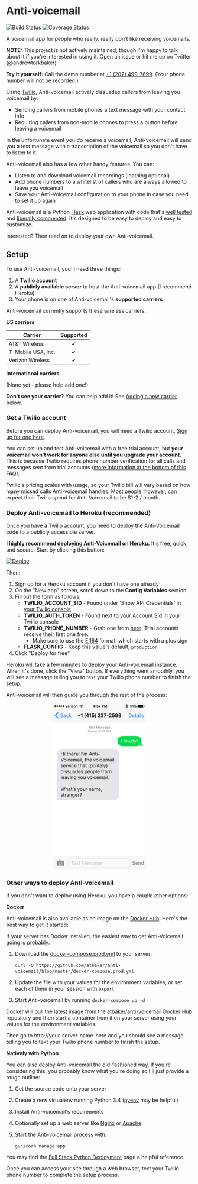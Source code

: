 # Anti-voicemail

[![Build Status](https://travis-ci.org/atbaker/anti-voicemail.svg?branch=master)](https://travis-ci.org/atbaker/anti-voicemail)
[![Coverage Status](https://coveralls.io/repos/atbaker/anti-voicemail/badge.svg?branch=master&service=github)](https://coveralls.io/github/atbaker/anti-voicemail?branch=master)

A voicemail app for people who really, really don't like receiving voicemails.

**NOTE:** This project is not actively maintained, though I'm happy to talk about
it if you're interested in using it. Open an issue or hit me up on Twitter (@andrewtorkbaker)

**Try it yourself:** Call the demo number at
[+1 (202) 499-7699](tel:+12024997699). (Your phone number will not be recorded.)

Using [Twilio](https://www.twilio.com/), Anti-voicemail actively dissuades
callers from leaving you voicemail by:

- Sending callers from mobile phones a text message with your contact info
- Requiring callers from non-mobile phones to press a button before leaving a voicemail

In the unfortunate event you *do* receive a voicemail, Anti-voicemail will
send you a text message with a transcription of the voicemail so you don't have
to listen to it.

Anti-voicemail also has a few other handy features. You can:

- Listen to and download voicemail recordings (loathing optional)
- Add phone numbers to a whitelist of callers who are always allowed to leave
you voicemail
- Save your Anti-Voicemail configuration to your phone in case you need to set
it up again

Anti-voicemail is a Python [Flask](http://flask.pocoo.org/) web application
with code that's
[well tested](https://coveralls.io/github/atbaker/anti-voicemail) and
[liberally commented](https://github.com/atbaker/anti-voicemail/blob/master/app/voice/views.py).
It's designed to be easy to deploy and easy to customize.

Interested? Then read on to deploy your own Anti-voicemail.

## Setup

To use Anti-voicemail, you'll need three things:

1. A **Twilio account**
1. A **publicly available server** to host the Anti-voicemail app (I recommend Heroku)
1. Your phone is on one of Anti-voicemail's **supported carriers**

Anti-voicemail currently supports these wireless carriers:

**US carriers**

Carrier | Supported
--- | :---:
AT&T Wireless | ✔
T-Mobile USA, Inc. | ✔
Verizon Wireless | ✔

**International carriers**

(None yet - please help add one!)

**Don't see your carrier?** You can help add it! See
[Adding a new carrier]() below.

### Get a Twilio account

Before you can deploy Anti-voicemail, you will need a Twilio account.
[Sign up for one here](https://www.twilio.com/try-twilio).

You can set up and test Anti-voicemail with a free trial account, but
**your voicemail won't work for anyone else until you upgrade your account.**
This is because Twilio requires phone number verification for all calls and
messages sent from trial accounts
([more information at the bottom of this FAQ](https://www.twilio.com/help/faq/twilio-basics/how-does-twilios-free-trial-work)).

Twilio's pricing scales with usage, so your Twilio bill will vary based on how
many missed calls Anti-voicemail handles. Most people, however, can expect their
Twilio spend for Anti-Voicemail to be $1-2 / month.

### Deploy Anti-voicemail to Heroku (recommended)

Once you have a Twilio account, you need to deploy the Anti-Voicemail code to
a publicly accessible server.

**I highly recommend deploying Anti-Voicemail on Heroku.** It's free, quick,
and secure. Start by clicking this button:

[![Deploy](https://www.herokucdn.com/deploy/button.svg)](https://heroku.com/deploy?template=https://github.com/atbaker/anti-voicemail)

Then:

1. Sign up for a Heroku account if you don't have one already
1. On the "New app" screen, scroll down to the **Config Variables** section
1. Fill out the form as follows:
    - **TWILIO_ACCOUNT_SID** - Found under 'Show API Credentials' in
    [your Twilio console](https://www.twilio.com/user/account/voice/)
    - **TWILIO_AUTH_TOKEN** - Found next to your Account Sid in your Twilio
    console
    - **TWILIO_PHONE_NUMBER** - Grab one from
    [here](https://www.twilio.com/user/account/phone-numbers/incoming). Trial
    accounts receive their first one free.
        - Make sure to use the [E.164](https://en.wikipedia.org/wiki/E.164) format,
        which starts with a plus sign
    - **FLASK_CONFIG** - Keep this value's default, `production`
1. Click "Deploy for free"

Heroku will take a few minutes to deploy your Anti-voicemail instance. When it's
done, click the "View" button. If everything went smoothly, you will see a message
telling you to text your Twilio phone number to finish the setup.

Anti-voicemail will then guide you through the rest of the process:

<p align="center">
    <img src="docs/initial-setup.png" alt="Initial setup" height="450px"/>
</p>

### Other ways to deploy Anti-voicemail

If you don't want to deploy using Heroku, you have a couple other options:

**Docker**

Anti-voicemail is also available as an image on the
[Docker Hub](https://hub.docker.com/). Here's the best way to get it started:

If your server has Docker installed, the easiest way to get Anti-Voicemail going
is probably:

1. Download the
[docker-compose.prod.yml](https://github.com/atbaker/anti-voicemail/blob/master/docker-compose.prod.yml)
to your server:

    ```
    curl -O https://github.com/atbaker/anti-voicemail/blob/master/docker-compose.prod.yml
    ```
1. Update the file with your values for the environment variables, or set each
of them in your session with `export`
1. Start Anti-voicemail by running `docker-compose up -d`

Docker will pull the latest image from the
[atbaker/anti-voicemail](https://hub.docker.com/r/atbaker/anti-voicemail/) Docker
Hub repository and then start a container from it on your server using your
values for the environment variables.

Then go to http://your-server-name-here and you should see a message telling you
to text your Twilio phone number to finish the setup.

**Natively with Python**

You can also deploy Anti-voicemail the old-fashioned way. If you're considering
this, you probably know what you're doing so I'll just provide a rough outline:

1. Get the source code onto your server
1. Create a new virtualenv running Python 3.4
([pyenv](https://github.com/yyuu/pyenv) may be helpful)
1. Install Anti-voicemail's requirements
1. Optionally set up a web server like [Nginx](http://nginx.org/en/docs/) or
[Apache](https://httpd.apache.org/)
1. Start the Anti-voicemail process with:

    ```
    gunicorn manage:app
    ```

You may find the
[Full Stack Python Deployment](http://www.fullstackpython.com/deployment.html)
page a helpful reference.

Once you can access your site through a web browser, text your Twilio phone
number to complete the setup process.